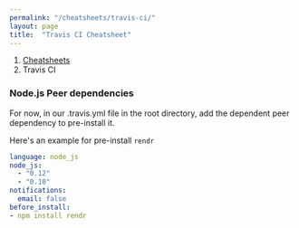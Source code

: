 ```yaml
---
permalink: "/cheatsheets/travis-ci/"
layout: page
title:  "Travis CI Cheatsheet"
---
```


<ol class="breadcrumb">
  <li><a href="/cheatsheets">Cheatsheets</a></li>
  <li>Travis CI</li>
</ol>

### Node.js Peer dependencies

For now, in our .travis.yml file in the root directory, add the dependent peer dependency to pre-install it.

Here's an example for pre-install `rendr`

```yaml
language: node_js
node_js:
  - "0.12"
  - "0.10"
notifications:
  email: false
before_install:
- npm install rendr
```


